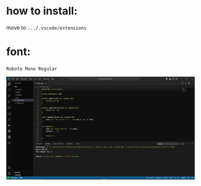 # how to install:
move to `.../.vscode/extensions`
# font:
`Roboto Mono Regular`

![vscode](/img/photo_2024-11-08_11-23-13.jpg)
